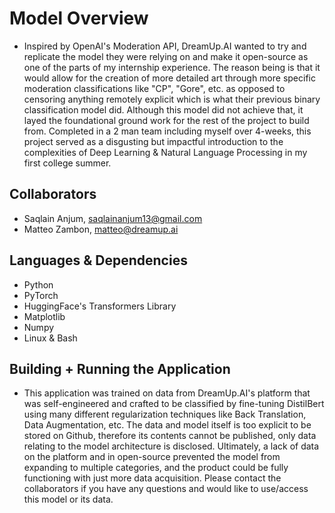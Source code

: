 # Model Overview
 * Inspired by OpenAI's Moderation API, DreamUp.AI wanted to try and replicate the model they were relying on and make it open-source as one of the parts of my internship experience. The reason being is that it would allow for the creation of more detailed art through more specific moderation classifications like "CP", "Gore", etc. as opposed to censoring anything remotely explicit which is what their previous binary classification model did. Although this model did not achieve that, it layed the foundational ground work for the rest of the project to build from. Completed in a 2 man team including myself over 4-weeks, this project served as a disgusting but impactful introduction to the complexities of Deep Learning & Natural Language Processing in my first college summer.

## Collaborators
 * Saqlain Anjum, saqlainanjum13@gmail.com
 * Matteo Zambon, matteo@dreamup.ai

## Languages & Dependencies
 * Python
 * PyTorch
 * HuggingFace's Transformers Library
 * Matplotlib
 * Numpy
 * Linux & Bash

## Building + Running the Application
 * This application was trained on data from DreamUp.AI's platform that was self-engineered and crafted to be classified by fine-tuning DistilBert using many different regularization techniques like Back Translation, Data Augmentation, etc. The data and model itself is too explicit to be stored on Github, therefore its contents cannot be published, only data relating to the model architecture is disclosed. Ultimately, a lack of data on the platform and in open-source prevented the model from expanding to multiple categories, and the product could be fully functioning with just more data acquisition. Please contact the collaborators if you have any questions and would like to use/access this model or its data. 
